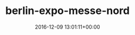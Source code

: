 ---
title:		"berlin-expo-messe-nord"
type:		"photos"
mediatype:		"upload"
location:		"TBC"
date:		"2016-12-09 13:01:11+00:00"
album:		"city"
filename:		"berlin-expo-messe-nord.md"
series:		""
cl_public_id:		"city/berlin-expo-messe-nord"
cl_version:		1497000191
format:		"tiff"
bytes:		3306448
width:		2560
height:		1440
colours:
- "#D5D5D5"
- "#202020"
- "#828181"
- "#BFBFBE"
exposure_mode:		"Auto"
program:		"Aperture-priority AE"
aperture:		"7.1"
focal_length:		"24.0 mm"
iso:		"250"
shutter_speed:		"1/160"
metering:		"Multi-segment"
flash:		"Off, Did not fire"
white_balance:		"As Shot"
colour_temp:		"5800"
has_crop:		"true"
orientation:		"Horizontal (normal)"
camera_model:		"NIKON D800"
lens_info:		"24-70mm f/2.8"
artist:		"No artist info"
x_resolution:		"300"
y_resolution:		"300"
---